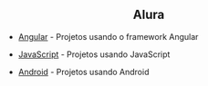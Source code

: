 <h2 align="center">Alura</h2>

- [Angular](https://github.com/ThiagoYuri/Alura/tree/main/Angular) - Projetos usando o framework Angular

- [JavaScript](https://github.com/ThiagoYuri/Alura/tree/main/JavaScript) - Projetos usando JavaScript

- [Android](https://github.com/ThiagoYuri/Alura/tree/main/Android) - Projetos usando Android
